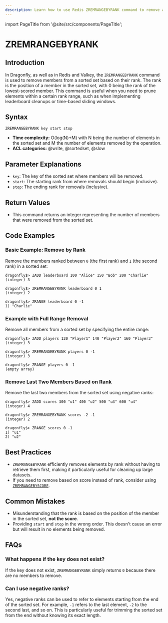 ```yaml
---
description: Learn how to use Redis ZREMRANGEBYRANK command to remove all members in a sorted set within the given indexes.
---
```


import PageTitle from '@site/src/components/PageTitle';

# ZREMRANGEBYRANK

<PageTitle title="Redis ZREMRANGEBYRANK Explained (Better Than Official Docs)" />

## Introduction

In Dragonfly, as well as in Redis and Valkey, the `ZREMRANGEBYRANK` command is used to remove members from a sorted set based on their rank.
The rank is the position of a member in the sorted set, with 0 being the rank of the lowest-scored member.
This command is useful when you need to prune elements within a certain rank range, such as when implementing leaderboard cleanups or time-based sliding windows.

## Syntax

```shell
ZREMRANGEBYRANK key start stop
```

- **Time complexity:** O(log(N)+M) with N being the number of elements in the sorted set and M the number of elements removed by the operation.
- **ACL categories:** @write, @sortedset, @slow

## Parameter Explanations

- `key`: The key of the sorted set where members will be removed.
- `start`: The starting rank from where removals should begin (inclusive).
- `stop`: The ending rank for removals (inclusive).

## Return Values

- This command returns an integer representing the number of members that were removed from the sorted set.

## Code Examples

### Basic Example: Remove by Rank

Remove the members ranked between `0` (the first rank) and `1` (the second rank) in a sorted set:

```shell
dragonfly$> ZADD leaderboard 100 "Alice" 150 "Bob" 200 "Charlie"
(integer) 3

dragonfly$> ZREMRANGEBYRANK leaderboard 0 1
(integer) 2

dragonfly$> ZRANGE leaderboard 0 -1
1) "Charlie"
```

### Example with Full Range Removal

Remove all members from a sorted set by specifying the entire range:

```shell
dragonfly$> ZADD players 120 "Player1" 140 "Player2" 160 "Player3"
(integer) 3

dragonfly$> ZREMRANGEBYRANK players 0 -1
(integer) 3

dragonfly$> ZRANGE players 0 -1
(empty array)
```

### Remove Last Two Members Based on Rank

Remove the last two members from the sorted set using negative ranks:

```shell
dragonfly$> ZADD scores 300 "u1" 400 "u2" 500 "u3" 600 "u4"
(integer) 4

dragonfly$> ZREMRANGEBYRANK scores -2 -1
(integer) 2

dragonfly$> ZRANGE scores 0 -1
1) "u1"
2) "u2"
```

## Best Practices

- `ZREMRANGEBYRANK` efficiently removes elements by rank without having to retrieve them first, making it particularly useful for cleaning up large datasets.
- If you need to remove based on score instead of rank, consider using [`ZREMRANGEBYSCORE`](zremrangebyscore.md).

## Common Mistakes

- Misunderstanding that the rank is based on the position of the member in the sorted set, **not the score**.
- Providing `start` and `stop` in the wrong order. This doesn't cause an error but will result in no elements being removed.

## FAQs

### What happens if the key does not exist?

If the key does not exist, `ZREMRANGEBYRANK` simply returns `0` because there are no members to remove.

### Can I use negative ranks?

Yes, negative ranks can be used to refer to elements starting from the end of the sorted set.
For example, `-1` refers to the last element, `-2` to the second last, and so on.
This is particularly useful for trimming the sorted set from the end without knowing its exact length.
